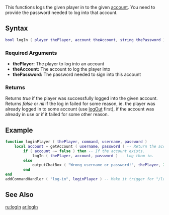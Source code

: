 This functions logs the given player in to the given [account](/docs/account.md "wikilink"). You need to provide the password needed to log into that account.

Syntax
------

``` lua
bool logIn ( player thePlayer, account theAccount, string thePassword )
```

### Required Arguments

-   **thePlayer:** The player to log into an account
-   **theAccount:** The account to log the player into
-   **thePassword:** The password needed to sign into this account

### Returns

Returns *true* if the player was successfully logged into the given account. Returns *false* or *nil* if the log in failed for some reason, ie. the player was already logged in to some account (use [logOut](/docs/logOut.md "wikilink") first), if the account was already in use or if it failed for some other reason.

Example
-------

``` lua
function loginPlayer ( thePlayer, command, username, password )
    local account = getAccount ( username, password ) -- Return the account
        if ( account ~= false ) then -- If the account exists.
            logIn ( thePlayer, account, password ) -- Log them in.
        else
            outputChatBox ( "Wrong username or password!", thePlayer, 255, 255, 0 ) -- Output they got the details wrong.
        end
end
addCommandHandler ( "log-in", loginPlayer ) -- Make it trigger for "/log-in", NOTE: /login is hardcored and cannot be used.
```

See Also
--------

[ru:logIn](/docs/ru:logIn.md "wikilink") [ar:logIn](/ar:logIn.md "wikilink")
